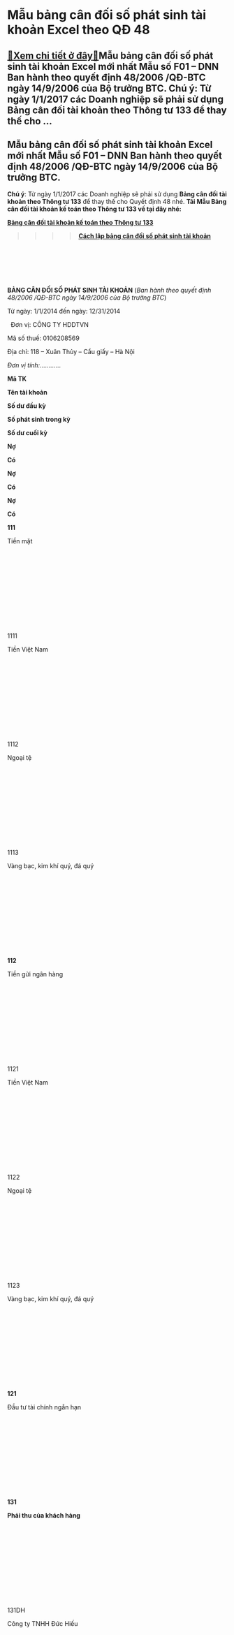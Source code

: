 Mẫu bảng cân đối số phát sinh tài khoản Excel theo QĐ 48
========================================================

[:gift:Xem chi tiết ở đây:gift:](https://hddtvn.com/mau-bang-can-doi-so-phat-sinh-tai-khoan-excel-theo-qd-48/)Mẫu bảng cân đối số phát sinh tài khoản Excel mới nhất Mẫu số F01 – DNN Ban hành theo quyết định 48/2006 /QĐ-BTC ngày 14/9/2006 của Bộ trưởng BTC. Chú ý: Từ ngày 1/1/2017 các Doanh nghiệp sẽ phải sử dụng Bảng cân đối tài khoản theo Thông tư 133 để thay thế cho …
----------------------------------------------------------------------------------------------------------------------------------------------------------------------------------------------------------------------------------------------------------------------



Mẫu bảng cân đối số phát sinh tài khoản Excel mới nhất Mẫu số F01 – DNN Ban hành theo quyết định 48/2006 /QĐ-BTC ngày 14/9/2006 của Bộ trưởng BTC.
----------------------------------------------------------------------------------------------------------------------------------------------------







  

**Chú ý**: Từ ngày 1/1/2017 các Doanh nghiệp sẽ phải sử dụng **Bảng cân đối tài khoản theo Thông tư 133** để thay thế cho Quyết định 48 nhé.
**Tải Mẫu Bảng cân đối tài khoản kế toán theo Thông tư 133 về tại đây nhé:**



**[Bảng cân đối tài khoản kế toán theo Thông tư 133](# "bảng cân đối tài khoản kế toán theo thông tư 133")**

>>>> [**Cách lập bảng cân đối số phát sinh tài khoản**](# "cách lập bảng can đối số phát sinh tài khoản")  

  




 



 



**BẢNG CÂN ĐỐI SỐ PHÁT SINH TÀI KHOẢN**
 (*Ban hành theo quyết định 48/2006 /QĐ-BTC ngày 14/9/2006 của Bộ trưởng BTC*)  

 Từ ngày: 1/1/2014 đến ngày: 12/31/2014

  

  
Đơn vị: CÔNG TY HDDTVN  

Mã số thuế: 0106208569  

Địa chỉ: 118 – Xuân Thủy – Cầu giấy – Hà Nội



*Đơn vị tính:…………*




**Mã TK**

**Tên tài khoản**

**Số dư đầu kỳ**

**Số phát sinh trong kỳ**

**Số dư cuối kỳ**



**Nợ** 

**Có** 

**Nợ** 

**Có** 

**Nợ**

**Có**



**111**

Tiền mặt

  

  

  

  

  

  



1111

Tiền Việt Nam

  

  

  

  

  

  



1112

Ngoại tệ

  

  

  

  

  

  



1113

Vàng bạc, kim khí quý, đá quý

  

  

  

  

  

  



**112**

Tiền gửi ngân hàng

  

  

  

  

  

  



1121

Tiền Việt Nam

  

  

  

  

  

  



1122

Ngoại tệ

  

  

  

  

  

  



1123

Vàng bạc, kim khí quý, đá quý

  

  

  

  

  

  



**121**

Đầu tư tài chính ngắn hạn

  

  

  

  

  

  



**131**

**Phải thu của khách hàng**

  

  

  

  

  

  



131DH

Công ty TNHH Đức Hiếu

  

  

  

  

  

  



131DA

Công ty TNHH Đức Anh

  

  

  

  

  

  



131HN

Doanh nghiệp tư nhân Hải Ngọc

  

  

  

  

  

  



  

  

  

  

  

  

  

  



  

  

  

  

  

  

  

  



  

  

  

  

  

  

  

  



**133**

Thuế GTGT đầu vào được khấu trừ

  

  

  

  

  

  



1331

Thuế GTGT đầu vào được khấu trừ của hàng hóa dịch vụ

  

  

  

  

  

  



1332

Thuế GTGT đầu vào được khấu trừ của TSCĐ

  

  

  

  

  

  



**138**

Phải thu khác

  

  

  

  

  

  



1381

Tài sản thiếu chờ xử lý

  

  

  

  

  

  



1388

Phải thu khác

  

  

  

  

  

  



**141**

Tạm ứng

  

  

  

  

  

  



**142**

Chi phí trả trước ngắn hạn

  

  

  

  

  

  



**152**

Nguyên liệu, vật liệu

  

  

  

  

  

  



1521

Nguyên vật liệu chính

  

  

  

  

  

  



1522

Nguyên vật liệu phụ

  

  

  

  

  

  



1523

Nhiên liệu

  

  

  

  

  

  



**153**

Công cụ, dụng cụ

  

  

  

  

  

  



1531

Công cụ, dụng cụ

  

  

  

  

  

  



1532

Bao bì luân chuyển

  

  

  

  

  

  



1533

Đồ dùng cho thuê

  

  

  

  

  

  



**154**

Chi phí SXDK dở dang

  

  

  

  

  

  



1541

Chi phí nguyên vật liệu trực tiếp

  

  

  

  

  

  



1542

Chi phí nhân công trực tiếp

  

  

  

  

  

  



1543

Chi phí sản xuất chung

  

  

  

  

  

  



**155**

Thành phẩm

  

  

  

  

  

  



**156**

Hàng hóa

  

  

  

  

  

  



**157**

Hàng gửi bán

  

  

  

  

  

  



**159**

Các khoản dự phòng

  

  

  

  

  

  



1591

Dự phòng giảm giá đầu tư tài chính

  

  

  

  

  

  



1592

Dự phòng phải thu khó đòi

  

  

  

  

  

  



1593

Dự phòng giảm giá hàng tồn kho

  

  

  

  

  

  



**211**

Tài sản cố định

  

  

  

  

  

  



2111

Tài sản cố định hữu hình

  

  

  

  

  

  



2112

Tài sản cố định thuê tài chính

  

  

  

  

  

  



2113

Tài sản cố định vô hình

  

  

  

  

  

  



**214**

Hao mòn tài sản cố định

  

  

  

  

  

  



2141

Hao mòn tài sản cố định hữu hình

  

  

  

  

  

  



2142

Hao mòn tài sản cố định thuê tài chính

  

  

  

  

  

  



2143

Hao mòn tài sản cố định vô hình

  

  

  

  

  

  



2147

Hao mòn bất động sản đầu tư

  

  

  

  

  

  



**217**

Bất động sản đầu từ

  

  

  

  

  

  



**221**

Đầu tư tài chính dài hạn

  

  

  

  

  

  



2212

Vốn góp liên doanh

  

  

  

  

  

  



2213

Đầu tư vào Công ty liên kết

  

  

  

  

  

  



2218

Đầu tư tài chính dài hạn khác

  

  

  

  

  

  



**229**

Dự phòng giảm đầu tư tài chính dài hạn

  

  

  

  

  

  



**241**

Xây dựng cơ bản dở dang

  

  

  

  

  

  



2411

Mua sắm TSCĐ

  

  

  

  

  

  



2412

Xây dựng cơ bản dở dang

  

  

  

  

  

  



2413

Sửa chữa lớn TSCĐ

  

  

  

  

  

  



**242**

Chi phí trả trước dài hạn

  

  

  

  

  

  



**244**

Ký quỹ, ký cược dài hạn

  

  

  

  

  

  



**311**

Vay ngắn hạn

  

  

  

  

  

  



**315**

Nợ dài hạn đến hạn trả

  

  

  

  

  

  



**331**

**Phải trả cho người bán**

  

  

  

  

  

  



331GP

Công ty Cổ phần Xây dựng và Sản xuất Thương mại Gia Phát

  

  

  

  

  

  



331NNT

Công ty TNHH Nam Tiến Thành

  

  

  

  

  

  



331TT

Công ty Cổ phần Thương mại Dịch vụ Tràng Thi

  

  

  

  

  

  



331TQ

Công ty TNHH Thiên Quang

  

  

  

  

  

  



  

  

  

  

  

  

  

  



  

  

  

  

  

  

  

  



  

  

  

  

  

  

  

  



**333**

Thuế và các khoản phải nộp nhà nước

  

  

  

  

  

  



3331

Thuế GTGT đầu ra phải nộp

  

  

  

  

  

  



33311

Thuế GTGT đầu ra

  

  

  

  

  

  



33312

Thuế GTGT hàng nhập khẩu

  

  

  

  

  

  



3332

Thuế tiêu thụ đặc biệt

  

  

  

  

  

  



3333

Thuế xuất khẩu, nhập khẩu

  

  

  

  

  

  



3334

Thuế thu nhập doanh nghiệp

  

  

  

  

  

  



3335

Thuế thu nhập cá nhân

  

  

  

  

  

  



3336

Thuế tài nguyên

  

  

  

  

  

  



3337

Thuế nhà đất, tiền thuê đất

  

  

  

  

  

  



3338

Các loại thuế khác

  

  

  

  

  

  



3339

Phí, lệ phí và các khoản phải nộp khác

  

  

  

  

  

  



**334**

Phải trả người lao động

  

  

  

  

  

  



**335**

Chi phí trả trước

  

  

  

  

  

  



**338**

Phải trả, phải nộp khác

  

  

  

  

  

  



3381

Tài sản thừa chờ xử lý

  

  

  

  

  

  



3382

Kinh phí công đoàn

  

  

  

  

  

  



3383

Bảo hiểm xã hội

  

  

  

  

  

  



3384

Bảo hiểm y tế

  

  

  

  

  

  



3386

Nhận ký quỹ, ký cược ngắn hạn

  

  

  

  

  

  



3387

Doanh thu chưa thực hiện

  

  

  

  

  

  



3388

Phải trả phải nộp khác

  

  

  

  

  

  



3389

Bảo hiểm thất nghiệp

  

  

  

  

  

  



**341**

Vay, nợ dài hạn

  

  

  

  

  

  



3411

Vay dài hạn

  

  

  

  

  

  



3412

Nợ dài hạn

  

  

  

  

  

  



3413

Trái phiếu phát hành

  

  

  

  

  

  



34131

Mệnh giá trái phiếu

  

  

  

  

  

  



34132

Chiết khấu trái phiếu

  

  

  

  

  

  



34133

Phụ trội trái phiếu

  

  

  

  

  

  



3414

Nhận ký quỹ, ký cược dài hạn

  

  

  

  

  

  



**351**

Quỹ dự phòng trợ cấp mất việc làm

  

  

  

  

  

  



**352**

Dự phòng phải trả

  

  

  

  

  

  



**353**

Quỹ khen thưởng, phúc lợi

  

  

  

  

  

  



3531

Quỹ khen thưởng

  

  

  

  

  

  



3532

Quỹ phúc lợi

  

  

  

  

  

  



3533

Quỹ phúc lợi đã hình thành TSCĐ

  

  

  

  

  

  



3534

Quỹ thưởng ban quản lý điều hành Công ty

  

  

  

  

  

  



**356**

Quỹ phát triển khoa học và công nghệ

  

  

  

  

  

  



3561

Quỹ phát triển khoa học và công nghệ

  

  

  

  

  

  



3562

Quỹ phát triển KH&CN đã hình thành TSCĐ

  

  

  

  

  

  



**411**

Nguồn vốn kinh doanh

  

  

  

  

  

  



4111

Vốn đầu tư của chủ sở hữu

  

  

  

  

  

  



4112

Thặng dư vốn cổ phần

  

  

  

  

  

  



4118

Vốn khác

  

  

  

  

  

  



**413**

Chệnh lệch tỷ giá hối đoái

  

  

  

  

  

  



**418**

Các quỹ thuộc vốn chủ sở hữu

  

  

  

  

  

  



**419**

Cổ phiếu quỹ

  

  

  

  

  

  



**421**

Lợi nhuận chưa phân phối

  

  

  

  

  

  



4211

Lợi nhuận chưa phân phối năm trước

  

  

  

  

  

  



4212

Lợi nhuận chưa phân phối năm nay

  

  

  

  

  

  



**511**

Doanh thu bán hàng

  

  

  

  

  

  



5111

Doanh thu bán hàng hóa

  

  

  

  

  

  



5112

Doanh thu bán thành phẩm

  

  

  

  

  

  



5113

Doanh thu cung cấp dịch vụ

  

  

  

  

  

  



5118

Doanh thu khác

  

  

  

  

  

  



**515**

Doanh thu hoạt động tài chính

  

  

  

  

  

  



**521**

Các khoản giảm trừ doanh thu

  

  

  

  

  

  



5211

Chiết khấu thương mại

  

  

  

  

  

  



5212

Hàng bán bị trả lại

  

  

  

  

  

  



5213

Giảm giá hàng bán

  

  

  

  

  

  



**611**

Mua hàng

  

  

  

  

  

  



**631**

Giá thành sản xuất

  

  

  

  

  

  



**632**

Giá vốn hàng bán

  

  

  

  

  

  



**635**

Chi phí tài chính

  

  

  

  

  

  



**642**

Chi phí quản lý kinh doanh

  

  

  

  

  

  



6421

Chi phí bán hàng

  

  

  

  

  

  



6422

Chi phí quản lý doanh nghiệp

  

  

  

  

  

  



**711**

Thu nhập khác

  

  

  

  

  

  



**811**

Chi phí khác

  

  

  

  

  

  



**821**

Chi phí thuế TNDN

  

  

  

  

  

  



**911**

Xác định kết quả kinh doanh

  

  

  

  

  

  



  

  

  

  

  

  

  

  



  

  

  

  

  

  

  

  



  

**Tổng cộng phát sinh**

  

  

  

  

  

  





Tải về tại đây: [**Mẫu sổ sách kế toán trên Excel**](# "mẫu sổ sách kế toán trên excel")
  
  

  




  

\_\_\_\_\_\_\_\_\_\_\_\_\_\_\_\_\_\_\_\_\_\_\_\_\_\_\_\_\_\_\_\_\_\_\_\_\_\_\_\_\_\_\_\_\_\_\_\_\_\_

  
moreMẫu bảng cân đối số phát sinh tài khoản Excel mới nhất Mẫu số F01 – DNN Ban hành theo quyết định 48/2006 /QĐ-BTC ngày 14/9/2006 của Bộ trưởng BTC

